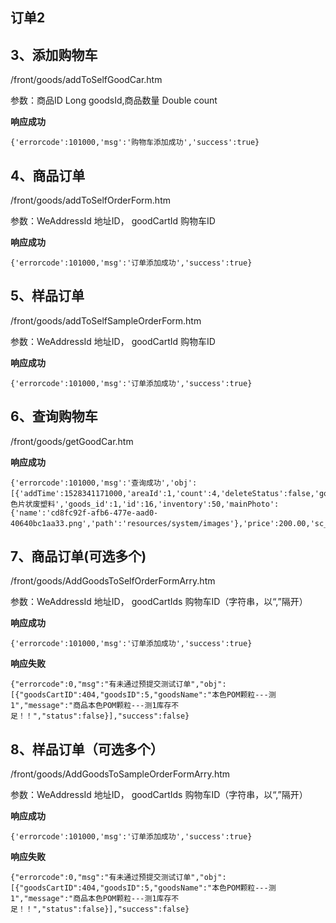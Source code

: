 ## 订单2 ##

## 3、添加购物车 ##

/front/goods/addToSelfGoodCar.htm

参数：商品ID Long goodsId,商品数量 Double count

**响应成功**

    {'errorcode':101000,'msg':'购物车添加成功','success':true}


## 4、商品订单 ##

/front/goods/addToSelfOrderForm.htm

参数：WeAddressId 地址ID，
	 goodCartId 购物车ID

**响应成功**

    {'errorcode':101000,'msg':'订单添加成功','success':true}


## 5、样品订单 ##

/front/goods/addToSelfSampleOrderForm.htm

参数：WeAddressId 地址ID，
	 goodCartId 购物车ID

**响应成功**

    {'errorcode':101000,'msg':'订单添加成功','success':true}


## 6、查询购物车 ##

/front/goods/getGoodCar.htm

**响应成功**

    {'errorcode':101000,'msg':'查询成功','obj':[{'addTime':1528341171000,'areaId':1,'count':4,'deleteStatus':false,'goodName':'白色片状废塑料','goods_id':1,'id':16,'inventory':50,'mainPhoto':{'name':'cd8fc92f-afb6-477e-aad0-40640bc1aa33.png','path':'resources/system/images'},'price':200.00,'sc_id':25,'updatecount':0,'utilName':'吨'}],'success':true}



## 7、商品订单(可选多个) ##

/front/goods/AddGoodsToSelfOrderFormArry.htm

参数：WeAddressId 地址ID，
	 goodCartIds 购物车ID（字符串，以“,”隔开）

**响应成功**

    {'errorcode':101000,'msg':'订单添加成功','success':true}

**响应失败**

    {"errorcode":0,"msg":"有未通过预提交测试订单","obj":[{"goodsCartID":404,"goodsID":5,"goodsName":"本色POM颗粒---测1","message":"商品本色POM颗粒---测1库存不足！！","status":false}],"success":false}


## 8、样品订单（可选多个） ##

/front/goods/AddGoodsToSampleOrderFormArry.htm

参数：WeAddressId 地址ID，
	 goodCartIds 购物车ID（字符串，以“,”隔开）

**响应成功**

    {'errorcode':101000,'msg':'订单添加成功','success':true}

**响应失败**

    {"errorcode":0,"msg":"有未通过预提交测试订单","obj":[{"goodsCartID":404,"goodsID":5,"goodsName":"本色POM颗粒---测1","message":"商品本色POM颗粒---测1库存不足！！","status":false}],"success":false}
    

